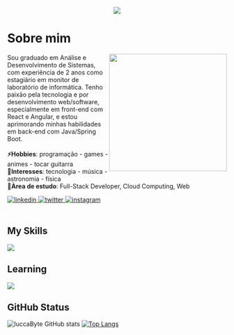 
<p align="center">
  <a href="https://github.com/DenverCoder1/readme-typing-svg"><img src="https://readme-typing-svg.herokuapp.com?font=Time+New+Roman&color=9858F0&size=25&center=true&vCenter=true&width=600&height=100&lines=Hi,+I'm+Lucas+Gonçalves;Hi,+I'm+Back-End+Developer;Hi,+I'm+Front-End+Developer;Always+learning+new+things"></a>
  
<h1>Sobre mim</h1>
</p>
<img align="right" height="270" src="https://i.pinimg.com/originals/c5/d6/8e/c5d68e3f92b74f875e9eaa71e7afaf72.gif">
<div align="left">
Sou graduado em Análise e Desenvolvimento de Sistemas, com experiência de 2 anos como estagiário em monitor de laboratório de informática. Tenho paixão pela tecnologia e por desenvolvimento web/software, especialmente em front-end com React e Angular, e estou aprimorando minhas habilidades em back-end com Java/Spring Boot.
</br>
</br>
<strong>⚡Hobbies</strong>: programação - games - animes - tocar guitarra
</br>
<strong>🌱Interesses</strong>: tecnologia - música - astronomia - física
</br>
<strong>🔭Àrea de estudo</strong>: Full-Stack Developer, Cloud Computing, Web
</p>
</div>

<a href="https://www.linkedin.com/in/lucas-t-goncalves/" target="_blank">
<img src=https://img.shields.io/badge/linkedin-%2300acee.svg?color=405DE6&style=for-the-badge&logo=linkedin&logoColor=white alt=linkedin style="margin-bottom: 5px;" />
</a>
<a href="https://x.com/lucca16bit" target="_blank">
<img src=https://img.shields.io/badge/twitter-%2300acee.svg?color=1DA1F2&style=for-the-badge&logo=twitter&logoColor=white alt=twitter style="margin-bottom: 5px;" />
</a>
<a href="https://www.instagram.com/lucca_16bit/" target="_blank">
<img src=https://img.shields.io/badge/instagram-%ff5851db.svg?color=C13584&style=for-the-badge&logo=instagram&logoColor=white alt=instagram style="margin-bottom: 5px;" />
</a>

</br>
</br>

<h2>My Skills</h2>

<p align="left">
  <a href="https://skillicons.dev">
    <img src="https://skillicons.dev/icons?i=java,spring,js,typescript,angular,react,html,css,python,mysql,postgresql,git,github&perline=9" />
  </a>
</p>


<h2>Learning</h2>

<p align="left">
  <a href="https://skillicons.dev">
    <img src="https://skillicons.dev/icons?i=next,spring,aws,docker" />
  </a>
</p>

## GitHub Status

![luccaByte GitHub stats](https://github-readme-stats.vercel.app/api?username=lucca16bit&hide=contribs&theme=radical)
[![Top Langs](https://github-readme-stats.vercel.app/api/top-langs/?username=lucca16bit&layout=compact&theme=radical)](https://github.com/lucca16bit/lucca16bit)

</div>
